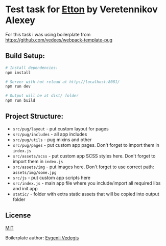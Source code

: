 # Test task for [Etton](etton.ru) by Veretennikov Alexey

For this task i was using boilerplate from https://github.com/vedees/webpack-template-pug

## Build Setup:

``` bash
# Install dependencies:
npm install

# Server with hot reload at http://localhost:8081/
npm run dev

# Output will be at dist/ folder
npm run build
```
## Project Structure:

* `src/pug/layout` - put custom layout for pages
* `src/pug/includes` - all app includes
* `src/pug/utils` - pug mixins and other
* `src/pug/pages` - put custom app pages. Don't forget to import them in `index.js`
* `src/assets/scss` - put custom app SCSS styles here. Don't forget to import them in `index.js`
* `src/assets/img` - put images here. Don't forget to use correct path: `assets/img/some.jpg`
* `src/js` - put custom app scripts here
* `src/index.js` - main app file where you include/import all required libs and init app
* `static/` - folder with extra static assets that will be copied into output folder
## License
[MIT](./LICENSE)

Boilerplate author: [Evgenii Vedegis](https://github.com/vedees)